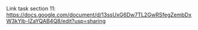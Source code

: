 Link task section 11:
https://docs.google.com/document/d/13ssUxG6Dw7TL2GwRSfegZembDxW3kYib-IZaYQAB4Q8/edit?usp=sharing 